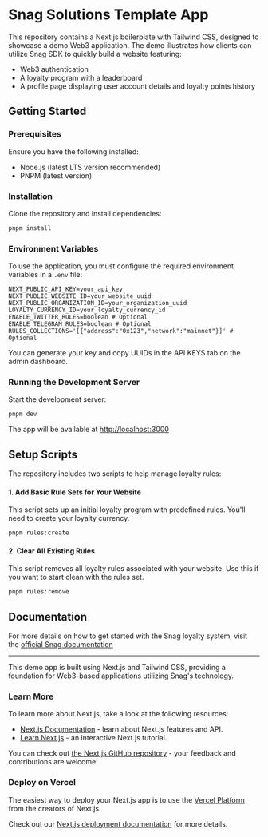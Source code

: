 # Snag Solutions Template App

This repository contains a Next.js boilerplate with Tailwind CSS, designed to showcase a demo Web3 application. The demo illustrates how clients can utilize Snag SDK to quickly build a website featuring:

- Web3 authentication
- A loyalty program with a leaderboard
- A profile page displaying user account details and loyalty points history

## Getting Started

### Prerequisites

Ensure you have the following installed:

- Node.js (latest LTS version recommended)
- PNPM (latest version)

### Installation

Clone the repository and install dependencies:

```sh
pnpm install
```

### Environment Variables

To use the application, you must configure the required environment variables in a `.env` file:

```env
NEXT_PUBLIC_API_KEY=your_api_key
NEXT_PUBLIC_WEBSITE_ID=your_website_uuid
NEXT_PUBLIC_ORGANIZATION_ID=your_organization_uuid
LOYALTY_CURRENCY_ID=your_loyalty_currency_id
ENABLE_TWITTER_RULES=boolean # Optional
ENABLE_TELEGRAM_RULES=boolean # Optional
RULES_COLLECTIONS='[{"address":"0x123","network":"mainnet"}]' # Optional
```

You can generate your key and copy UUIDs in the API KEYS tab on the admin dashboard.

### Running the Development Server

Start the development server:

```sh
pnpm dev
```

The app will be available at [http://localhost:3000](http://localhost:3000)

## Setup Scripts

The repository includes two scripts to help manage loyalty rules:

#### 1. Add Basic Rule Sets for Your Website

This script sets up an initial loyalty program with predefined rules. You'll need to create your loyalty currency.

```sh
pnpm rules:create
```

#### 2. Clear All Existing Rules

This script removes all loyalty rules associated with your website. Use this if you want to start clean with the rules set.

```sh
pnpm rules:remove
```

## Documentation

For more details on how to get started with the Snag loyalty system, visit the [official Snag documentation](https://docs.snagsolutions.io/welcome)

---

This demo app is built using Next.js and Tailwind CSS, providing a foundation for Web3-based applications utilizing Snag's technology.


### Learn More

To learn more about Next.js, take a look at the following resources:

- [Next.js Documentation](https://nextjs.org/docs) - learn about Next.js features and API.
- [Learn Next.js](https://nextjs.org/learn) - an interactive Next.js tutorial.

You can check out [the Next.js GitHub repository](https://github.com/vercel/next.js) - your feedback and contributions are welcome!

### Deploy on Vercel

The easiest way to deploy your Next.js app is to use the [Vercel Platform](https://vercel.com/new?utm_medium=default-template&filter=next.js&utm_source=create-next-app&utm_campaign=create-next-app-readme) from the creators of Next.js.

Check out our [Next.js deployment documentation](https://nextjs.org/docs/app/building-your-application/deploying) for more details.
